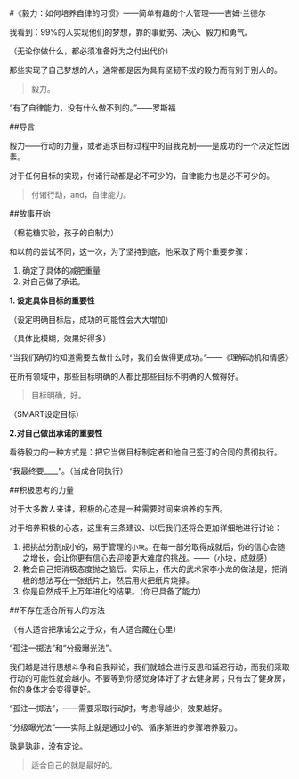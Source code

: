 #《毅力：如何培养自律的习惯》——简单有趣的个人管理——吉姆·兰德尔

我看到：99%的人实现他们的梦想，靠的事勤劳、决心、毅力和勇气。

（无论你做什么，都必须准备好为之付出代价）

那些实现了自己梦想的人，通常都是因为具有坚韧不拔的毅力而有别于别人的。

> 毅力。

“有了自律能力，没有什么做不到的。”——罗斯福

##导言

毅力——行动的力量，或者追求目标过程中的自我克制——是成功的一个决定性因素。

对于任何目标的实现，付诸行动都是必不可少的，自律能力也是必不可少的。

> 付诸行动，and，自律能力。

##故事开始

（棉花糖实验，孩子的自制力）

和以前的尝试不同，这一次，为了坚持到底，他采取了两个重要步骤：

1. 确定了具体的减肥重量
2. 对自己做了承诺。

**1. 设定具体目标的重要性**

（设定明确目标后，成功的可能性会大大增加）

（具体比模糊，效果好得多）

“当我们确切的知道需要去做什么时，我们会做得更成功。”——《理解动机和情感》

在所有领域中，那些目标明确的人都比那些目标不明确的人做得好。

> 目标明确，好。

（SMART设定目标）

**2.对自己做出承诺的重要性**

看待毅力的一种方式是：把它当做目标制定者和他自己签订的合同的贯彻执行。

“我最终要____”。（当成合同执行）

##积极思考的力量

对于大多数人来讲，积极的心态是一种需要时间来培养的东西。

对于培养积极的心态，这里有三条建议、以后我们还将会更加详细地进行讨论：

1. 把挑战分割成小的，易于管理的`小块`。在每一部分取得成就后，你的信心会随之增长，会让你更有信心去迎接更大难度的挑战。——（小块，成就感）
2. 教会自己把消极态度抛之脑后。实际上，伟大的武术家李小龙的做法是，把消极的想法写在一张纸片上，然后用火把纸片烧掉。
3. 你是自然成千上万年进化的结果。（你已具备了能力）

##不存在适合所有人的方法

（有人适合把承诺公之于众，有人适合藏在心里）

“孤注一掷法”和“分级曝光法”。

我们越是进行思想斗争和自我辩论，我们就越会进行反思和延迟行动，而我们采取行动的可能性就会越小。不要等到你感觉身体好了才去健身房；只有去了健身房，你的身体才会变得更好。

“孤注一掷法”，——需要采取行动时，考虑得越少，效果越好。

“分级曝光法”——实际上就是通过小的、循序渐进的步骤培养毅力。

孰是孰非，没有定论。

> 适合自己的就是最好的。

